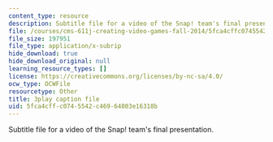 ```yaml
---
content_type: resource
description: Subtitle file for a video of the Snap! team's final presentation.
file: /courses/cms-611j-creating-video-games-fall-2014/5fca4cffc0745542c46964803e16318b_sKolTx6sxUo.srt
file_size: 197951
file_type: application/x-subrip
hide_download: true
hide_download_original: null
learning_resource_types: []
license: https://creativecommons.org/licenses/by-nc-sa/4.0/
ocw_type: OCWFile
resourcetype: Other
title: 3play caption file
uid: 5fca4cff-c074-5542-c469-64803e16318b
---
```

Subtitle file for a video of the Snap! team's final presentation.